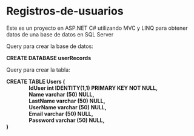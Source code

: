 # Registros-de-usuarios

Este es un proyecto en ASP.NET C# utilizando MVC y LINQ para obtener datos de una base de datos en SQL Server

Query para crear la base de datos:

<b>CREATE DATABASE userRecords</b>

Query para crear la tabla:

<b>CREATE TABLE Users (<br/>
&emsp;&emsp;&emsp;&emsp;	IdUser int IDENTITY(1,1) PRIMARY KEY NOT NULL, <br/>
&emsp;&emsp;&emsp;&emsp;	Name varchar (50) NULL, <br/>
&emsp;&emsp;&emsp;&emsp;	LastName varchar (50) NULL, <br/>
&emsp;&emsp;&emsp;&emsp;	UserName varchar (50) NULL, <br/>
&emsp;&emsp;&emsp;&emsp;	Email varchar (50) NULL, <br/>
&emsp;&emsp;&emsp;&emsp;	Password varchar (50) NULL, <br/>
)</b>

